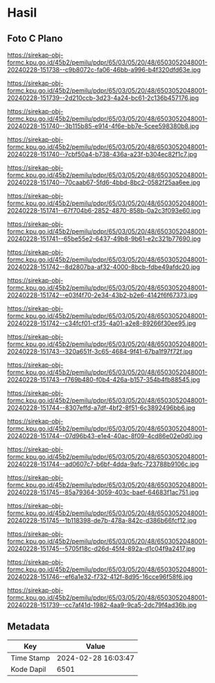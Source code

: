 # Hasil

## Foto C Plano

https://sirekap-obj-formc.kpu.go.id/45b2/pemilu/pdpr/65/03/05/20/48/6503052048001-20240228-151738--c9b8072c-fa06-46bb-a996-b4f320dfd63e.jpg

https://sirekap-obj-formc.kpu.go.id/45b2/pemilu/pdpr/65/03/05/20/48/6503052048001-20240228-151739--2d210ccb-3d23-4a24-bc61-2c136b457176.jpg

https://sirekap-obj-formc.kpu.go.id/45b2/pemilu/pdpr/65/03/05/20/48/6503052048001-20240228-151740--3b115b85-e914-4f6e-bb7e-5cee598380b8.jpg

https://sirekap-obj-formc.kpu.go.id/45b2/pemilu/pdpr/65/03/05/20/48/6503052048001-20240228-151740--7cbf50a4-b738-436a-a23f-b304ec82f1c7.jpg

https://sirekap-obj-formc.kpu.go.id/45b2/pemilu/pdpr/65/03/05/20/48/6503052048001-20240228-151740--70caab67-5fd6-4bbd-8bc2-0582f25aa6ee.jpg

https://sirekap-obj-formc.kpu.go.id/45b2/pemilu/pdpr/65/03/05/20/48/6503052048001-20240228-151741--67f704b6-2852-4870-858b-0a2c3f093e60.jpg

https://sirekap-obj-formc.kpu.go.id/45b2/pemilu/pdpr/65/03/05/20/48/6503052048001-20240228-151741--65be55e2-6437-49b8-9b61-e2c321b77690.jpg

https://sirekap-obj-formc.kpu.go.id/45b2/pemilu/pdpr/65/03/05/20/48/6503052048001-20240228-151742--8d2807ba-af32-4000-8bcb-fdbe49afdc20.jpg

https://sirekap-obj-formc.kpu.go.id/45b2/pemilu/pdpr/65/03/05/20/48/6503052048001-20240228-151742--e03f4f70-2e34-43b2-b2e6-4142f6f67373.jpg

https://sirekap-obj-formc.kpu.go.id/45b2/pemilu/pdpr/65/03/05/20/48/6503052048001-20240228-151742--c34fcf01-cf35-4a01-a2e8-89266f30ee95.jpg

https://sirekap-obj-formc.kpu.go.id/45b2/pemilu/pdpr/65/03/05/20/48/6503052048001-20240228-151743--320a651f-3c65-4684-9f41-67ba1f97f72f.jpg

https://sirekap-obj-formc.kpu.go.id/45b2/pemilu/pdpr/65/03/05/20/48/6503052048001-20240228-151743--f769b480-f0b4-426a-b157-354b4fb88545.jpg

https://sirekap-obj-formc.kpu.go.id/45b2/pemilu/pdpr/65/03/05/20/48/6503052048001-20240228-151744--8307effd-a7df-4bf2-8f51-6c3892496bb6.jpg

https://sirekap-obj-formc.kpu.go.id/45b2/pemilu/pdpr/65/03/05/20/48/6503052048001-20240228-151744--07d96b43-e1e4-40ac-8f09-4cd86e02e0d0.jpg

https://sirekap-obj-formc.kpu.go.id/45b2/pemilu/pdpr/65/03/05/20/48/6503052048001-20240228-151744--ad0607c7-b6bf-4dda-9afc-723788b9106c.jpg

https://sirekap-obj-formc.kpu.go.id/45b2/pemilu/pdpr/65/03/05/20/48/6503052048001-20240228-151745--85a79364-3059-403c-baef-64683f1ac751.jpg

https://sirekap-obj-formc.kpu.go.id/45b2/pemilu/pdpr/65/03/05/20/48/6503052048001-20240228-151745--1b118398-de7b-478a-842c-d386b66fcf12.jpg

https://sirekap-obj-formc.kpu.go.id/45b2/pemilu/pdpr/65/03/05/20/48/6503052048001-20240228-151745--5705f18c-d26d-45f4-892a-d1c04f9a2417.jpg

https://sirekap-obj-formc.kpu.go.id/45b2/pemilu/pdpr/65/03/05/20/48/6503052048001-20240228-151746--ef6a1e32-f732-412f-8d95-16cce96f58f6.jpg

https://sirekap-obj-formc.kpu.go.id/45b2/pemilu/pdpr/65/03/05/20/48/6503052048001-20240228-151739--cc7af41d-1982-4aa9-9ca5-2dc79f4ad36b.jpg


## Metadata

| Key        | Value               |
| ---------- | ------------------- |
| Time Stamp | 2024-02-28 16:03:47 |
| Kode Dapil | 6501                |



